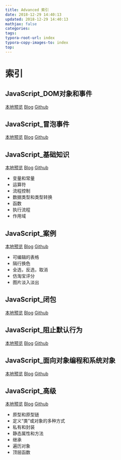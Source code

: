 ```yaml
---
title: Advanced 索引 
date: 2018-12-29 14:40:13 
updated: 2018-12-29 14:40:13 
mathjax: false 
categories:  
tags: 
typora-root-url: index
typora-copy-images-to: index
top: 
---
```



# 索引 
 
## JavaScript_DOM对象和事件 
[本地预览](JavaScript_DOM对象和事件.md)    [Blog](http://blog.kuma8866.top/posts/1771752198/)     [Github](https://github.com/KumaDocCenter/js.JavaScript/blob/master/doc/md/Advanced/doc/md/JavaScript_DOM对象和事件.md)
 
 
 
## JavaScript_冒泡事件 
[本地预览](JavaScript_冒泡事件.md)    [Blog](http://blog.kuma8866.top/posts/2780478422/)     [Github](https://github.com/KumaDocCenter/js.JavaScript/blob/master/doc/md/Advanced/doc/md/JavaScript_冒泡事件.md)
 
 
 
## JavaScript_基础知识 
[本地预览](JavaScript_基础知识.md)    [Blog](http://blog.kuma8866.top/posts/2727413451/)     [Github](https://github.com/KumaDocCenter/js.JavaScript/blob/master/doc/md/Advanced/doc/md/JavaScript_基础知识.md)
 
* 变量和常量
* 运算符
* 流程控制
* 数据类型和类型转换
* 函数
* 执行流程
* 作用域
 
 
 
## JavaScript_案例 
[本地预览](JavaScript_案例.md)    [Blog](http://blog.kuma8866.top/posts/2023490148/)     [Github](https://github.com/KumaDocCenter/js.JavaScript/blob/master/doc/md/Advanced/doc/md/JavaScript_案例.md)
 
* 可编辑的表格
* 隔行换色
* 全选，反选，取消
* 仿淘宝评分
* 图片淡入淡出

 
 
## JavaScript_闭包 
[本地预览](JavaScript_闭包.md)    [Blog](http://blog.kuma8866.top/posts/994947546/)     [Github](https://github.com/KumaDocCenter/js.JavaScript/blob/master/doc/md/Advanced/doc/md/JavaScript_闭包.md)
 
 
 
## JavaScript_阻止默认行为 
[本地预览](JavaScript_阻止默认行为.md)    [Blog](http://blog.kuma8866.top/posts/670022636/)     [Github](https://github.com/KumaDocCenter/js.JavaScript/blob/master/doc/md/Advanced/doc/md/JavaScript_阻止默认行为.md)
 
 
 
## JavaScript_面向对象编程和系统对象 
[本地预览](JavaScript_面向对象编程和系统对象.md)    [Blog](http://blog.kuma8866.top/posts/412987062/)     [Github](https://github.com/KumaDocCenter/js.JavaScript/blob/master/doc/md/Advanced/doc/md/JavaScript_面向对象编程和系统对象.md)
 
 
 
## JavaScript_高级 
[本地预览](JavaScript_高级.md)    [Blog](http://blog.kuma8866.top/posts/3348228145/)     [Github](https://github.com/KumaDocCenter/js.JavaScript/blob/master/doc/md/Advanced/doc/md/JavaScript_高级.md)
 
* 原型和原型链
* 定义“类”或对象的多种方式
* 私有和封装
* 静态属性和方法
* 继承
* 遍历对象
* 顶层函数
 
